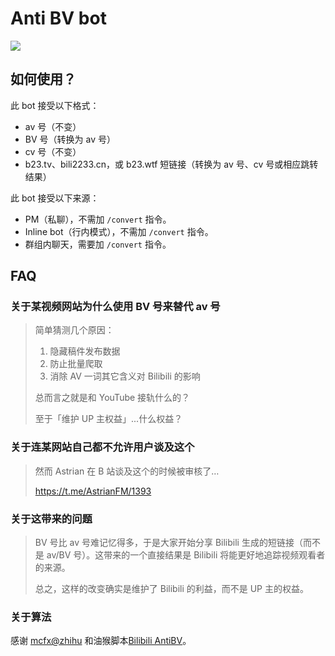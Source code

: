 # Anti BV bot

[![](https://img.shields.io/badge/Telegram-%40antibvbot-blue.svg)](https://t.me/antibvbot)

## 如何使用？

此 bot 接受以下格式：

- av 号（不变）
- BV 号（转换为 av 号）
- cv 号（不变）
- b23.tv、bili2233.cn，或 b23.wtf 短链接（转换为 av 号、cv 号或相应跳转结果）

此 bot 接受以下来源：

- PM（私聊），不需加 `/convert` 指令。
- Inline bot（行内模式），不需加 `/convert` 指令。
- 群组内聊天，需要加 `/convert` 指令。

## FAQ

### 关于某视频网站为什么使用 BV 号来替代 av 号

> 简单猜测几个原因：
>
> 1. 隐藏稿件发布数据
> 2. 防止批量爬取
> 3. 消除 AV 一词其它含义对 Bilibili 的影响
>
> 总而言之就是和 YouTube 接轨什么的？
>
> 至于「维护 UP 主权益」...什么权益？

### 关于连某网站自己都不允许用户谈及这个

> 然而 Astrian 在 B 站谈及这个的时候被审核了…
>
> https://t.me/AstrianFM/1393

### 关于这带来的问题

> BV 号比 av 号难记忆得多，于是大家开始分享 Bilibili 生成的短链接（而不是 av/BV 号）。这带来的一个直接结果是 Bilibili 将能更好地追踪视频观看者的来源。
>
> 总之，这样的改变确实是维护了 Bilibili 的利益，而不是 UP 主的权益。

### 关于算法

感谢 [mcfx@zhihu](https://www.zhihu.com/question/381784377/answer/109943878) 和油猴脚本[Bilibili AntiBV](https://greasyfork.org/zh-CN/scripts/398499-bilibili-antibv)。
